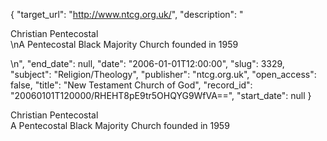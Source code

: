 {
  "target_url": "http://www.ntcg.org.uk/", 
  "description": "<p>Christian Pentecostal<br />\nA Pentecostal Black Majority Church founded in 1959</p>\n", 
  "end_date": null, 
  "date": "2006-01-01T12:00:00", 
  "slug": 3329, 
  "subject": "Religion/Theology", 
  "publisher": "ntcg.org.uk", 
  "open_access": false, 
  "title": "New Testament Church of God", 
  "record_id": "20060101T120000/RHEHT8pE9tr5OHQYG9WfVA==", 
  "start_date": null
}

<p>Christian Pentecostal<br />
A Pentecostal Black Majority Church founded in 1959</p>
